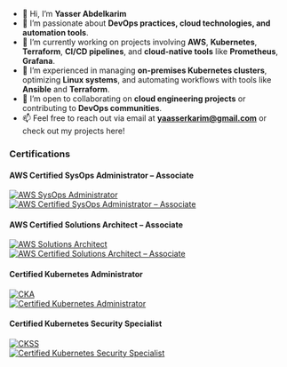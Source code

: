 - 👋 Hi, I’m **Yasser Abdelkarim**  
- 👀 I’m passionate about **DevOps practices, cloud technologies, and automation tools**.  
- 🌱 I’m currently working on projects involving **AWS**, **Kubernetes**, **Terraform**, **CI/CD pipelines**, and **cloud-native tools** like **Prometheus**, **Grafana**.  
- 💼 I’m experienced in managing **on-premises Kubernetes clusters**, optimizing **Linux systems**, and automating workflows with tools like **Ansible** and **Terraform**.  
- 💞️ I’m open to collaborating on **cloud engineering projects** or contributing to **DevOps communities**.  
- 📫 Feel free to reach out via email at **yaasserkarim@gmail.com** or check out my projects here!
### Certifications

#### AWS Certified SysOps Administrator – Associate
[![AWS SysOps Administrator](https://img.shields.io/badge/AWS-Certified_SysOps_Administrator--Associate-orange?logo=amazon-aws&logoColor=white)](https://www.credly.com/badges/28dccf8e-f782-4483-b11d-91a84b7fcb08)  
[![AWS Certified SysOps Administrator – Associate](https://images.credly.com/size/110x110/images/1d2f1c1d-1f4f-4d2f-8b1b-5d2f1c1d1f4f.png)](https://www.credly.com/badges/28dccf8e-f782-4483-b11d-91a84b7fcb08)

#### AWS Certified Solutions Architect – Associate
[![AWS Solutions Architect](https://img.shields.io/badge/AWS-Certified_Solutions_Architect--Associate-orange?logo=amazon-aws&logoColor=white)](https://www.credly.com/badges/4e993023-b458-4308-bbfe-e9ef9585acb7)  
[![AWS Certified Solutions Architect – Associate](https://images.credly.com/size/110x110/images/4d2f1c1d-1f4f-4d2f-8b1b-5d2f1c1d1f4f.png)](https://www.credly.com/badges/4e993023-b458-4308-bbfe-e9ef9585acb7)

#### Certified Kubernetes Administrator
[![CKA](https://img.shields.io/badge/Certified-Kubernetes_Administrator-blue?logo=kubernetes&logoColor=white)](https://www.credly.com/badges/babbd795-2543-404e-8027-a27a5045feb0)  
[![Certified Kubernetes Administrator](https://images.credly.com/size/110x110/images/5d2f1c1d-1f4f-4d2f-8b1b-5d2f1c1d1f4f.png)](https://www.credly.com/badges/babbd795-2543-404e-8027-a27a5045feb0)

#### Certified Kubernetes Security Specialist
[![CKSS](https://img.shields.io/badge/Certified-Kubernetes_Security_Specialist-blue?logo=kubernetes&logoColor=white)](https://www.credly.com/badges/654c7cec-b299-43f6-9ccc-9bb6f415aa20)  
[![Certified Kubernetes Security Specialist](https://images.credly.com/size/110x110/images/6d2f1c1d-1f4f-4d2f-8b1b-5d2f1c1d1f4f.png)](https://www.credly.com/badges/654c7cec-b299-43f6-9ccc-9bb6f415aa20)



<!---
Yassir-17/Yassir-17 is a ✨ special ✨ repository because its `README.md` (this file) appears on your GitHub profile.
You can click the Preview link to take a look at your changes.
--->
